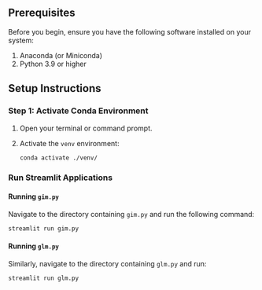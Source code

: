 ## Prerequisites

Before you begin, ensure you have the following software installed on your system:

1. Anaconda (or Miniconda)
2. Python 3.9 or higher

## Setup Instructions

### Step 1: Activate Conda Environment

1. Open your terminal or command prompt.
2. Activate the `venv` environment:

   ```sh
   conda activate ./venv/
   ```

### Run Streamlit Applications

#### Running `gim.py`

Navigate to the directory containing `gim.py` and run the following command:

```sh
streamlit run gim.py
```

#### Running `glm.py`

Similarly, navigate to the directory containing `glm.py` and run:

```sh
streamlit run glm.py
```
